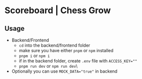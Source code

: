 # Scoreboard | Chess Grow
## Usage
- Backend/Frontend
    - `cd` into the backend/frontend folder
    - make sure you have either `pnpm` or `npm` installed
    - `pnpm i` or `npm i`
    - if in the backend folder, create `.env` file with `ACCESS_KEY=""`
    - `pnpm run dev` or `npm run dev`\
- Optionally you can use `MOCK_DATA="true"` in backend